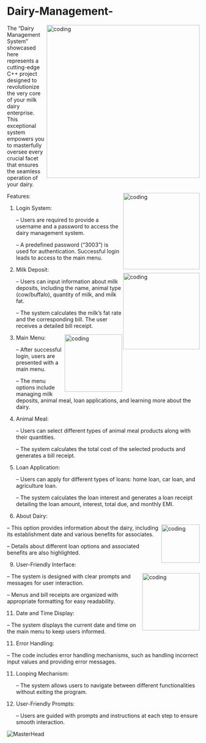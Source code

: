 # Dairy-Management-
<img align="right" alt="coding" width="400" src="https://th.bing.com/th/id/OIP.xEMW82F_s-q7u947WpJC7gHaE8?rs=1&pid=ImgDetMain">
The “Dairy Management System” showcased here represents a cutting-edge C++ project designed to revolutionize the very core of your milk dairy enterprise. This exceptional system empowers you to masterfully oversee every crucial facet that ensures the seamless operation of your dairy. 

Features:
<img align="right" alt="coding" width="200" src="https://static.vecteezy.com/system/resources/previews/000/641/301/original/vector-web-login-form-template.jpg">
1. Login System:

   – Users are required to provide a username and a password to access the dairy management system.

   – A predefined password (“3003”) is used for authentication. Successful login leads to access to the main menu.

2. Milk Deposit:
   <img align="right" alt="coding" width="200" src="https://th.bing.com/th/id/OIP.IfQEvgzby7aIajWNNGnJKAAAAA?rs=1&pid=ImgDetMain">

   – Users can input information about milk deposits, including the name, animal type (cow/buffalo), quantity of milk, and milk fat.

   – The system calculates the milk’s fat rate and the corresponding bill. The user receives a detailed bill receipt.

4. Main Menu:
    <img align="right" alt="coding" width="150" src="https://th.bing.com/th/id/OIP.41Lr9i4vfwViqiQYCUQIIgHaJo?rs=1&pid=ImgDetMain">

   – After successful login, users are presented with a main menu.

   – The menu options include managing milk deposits, animal meal, loan applications, and learning more about the dairy.

6. Animal Meal:

   – Users can select different types of animal meal products along with their quantities.

   – The system calculates the total cost of the selected products and generates a bill receipt.

7. Loan Application:

   – Users can apply for different types of loans: home loan, car loan, and agriculture loan.

   – The system calculates the loan interest and generates a loan receipt detailing the loan amount, interest, total due, and monthly EMI.

8. About Dairy:
<img align="right" alt="coding" width="100" src="https://food.amerikanki.com/wp-content/uploads/2020/11/Dairy-Products-Infographics.jpg">
   – This option provides information about the dairy, including its establishment date and various benefits for associates.

   – Details about different loan options and associated benefits are also highlighted.

9. User-Friendly Interface:
    
<img align="right" alt="coding" width="150" src="https://th.bing.com/th/id/OIP.WS3MrQR8ERzabUzXnHBaqwHaEk?rs=1&pid=ImgDetMain">
   – The system is designed with clear prompts and messages for user interaction.

   – Menus and bill receipts are organized with appropriate formatting for easy readability.

11. Date and Time Display:

   – The system displays the current date and time on the main menu to keep users informed.

11. Error Handling:

   – The code includes error handling mechanisms, such as handling incorrect input values and providing error messages.

11. Looping Mechanism:

    – The system allows users to navigate between different functionalities without exiting the program.

12. User-Friendly Prompts:

    – Users are guided with prompts and instructions at each step to ensure smooth interaction.

![MasterHead](https://th.bing.com/th/id/OIP.0tg5JGXtIu0BFSe6uXPLoAHaEK?rs=1&pid=ImgDetMain)
